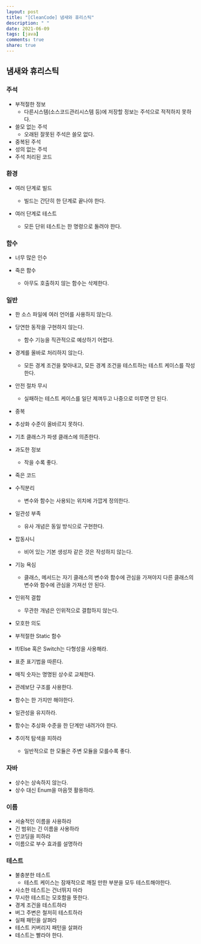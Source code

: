 ```yaml
---
layout: post
title: "[CleanCode] 냄새와 휴리스틱"
description: " "
date: 2021-06-09
tags: [java]
comments: true
share: true
---
```



냄새와 휴리스틱
---------------

### 주석

-	부적절한 정보
	-	다른시스템(소스코드관리시스템 등)에 저장할 정보는 주석으로 적적하지 못하다.
-	쓸모 없는 주석
	-	오래된 잘못된 주석은 쓸모 없다.
-	중복된 주석
-	성의 없는 주석
-	주석 처리된 코드

### 환경

-	여러 단계로 빌드

	-	빌드는 간단히 한 단계로 끝나야 한다.

-	여러 단계로 테스트

	-	모든 단위 테스트는 한 명령으로 돌려야 한다.

### 함수

-	너무 많은 인수

-	죽은 함수

	-	아무도 호출하지 않는 함수는 삭제한다.

### 일반

-	한 소스 파일에 여러 언어를 사용하지 않는다.

-	당연한 동작을 구현하지 않는다.

	-	함수 기능을 직관적으로 예상하기 어렵다.

-	경계를 올바로 처리하지 않는다.

	-	모든 경계 조건을 찾아내고, 모든 경계 조건을 테스트하는 테스트 케이스를 작성한다.

-	안전 절차 무시

	-	실패하는 테스트 케이스를 일단 제껴두고 나중으로 미루면 안 된다.

-	중복

-	추상화 수준이 올바르지 못하다.

-	기초 클래스가 파생 클래스에 의존한다.

-	과도한 정보

	-	작을 수록 좋다.

-	죽은 코드

-	수직분리

	-	변수와 함수는 사용되는 위치에 가깝게 정의한다.

-	일관성 부족

	-	유사 개념은 동일 방식으로 구현한다.

-	잡동사니

	-	비어 있는 기본 생성자 같은 것은 작성하지 않는다.

-	기능 욕심

	-	클래스, 메서드는 자기 클래스의 변수와 함수에 관심을 가져야지 다른 클래스의 변수와 함수에 관심을 가져선 안 된다.

-	인위적 결합

	-	무관한 개념은 인위적으로 결합하지 않는다.

-	모호한 의도

-	부적절한 Static 함수

-	If/Else 혹은 Switch는 다형성을 사용해라.

-	표준 표기법을 따른다.

-	매직 숫자는 명명된 상수로 교체한다.

-	관례보단 구조를 사용한다.

-	함수는 한 가지만 해야한다.

-	일관성을 유지하라.

-	함수는 추상화 수준을 한 단계만 내려가야 한다.

-	추이적 탐색을 피하라

	-	일반적으로 한 모듈은 주변 모듈을 모를수록 좋다.

### 자바

-	상수는 상속하지 않는다.
-	상수 대신 Enum을 마음껏 활용하라.

### 이름

-	서술적인 이름을 사용하라
-	긴 범위는 긴 이름을 사용하라
-	인코딩을 피하라
-	이름으로 부수 효과를 설명하라

### 테스트

-	불충분한 테스트
	-	테스트 케이스는 잠재적으로 깨질 만한 부분을 모두 테스트해야한다.
-	사소한 테스트는 건너뛰지 마라
-	무시한 테스트는 모호함을 뜻한다.
-	경계 조건을 테스트하라
-	버그 주변은 철저히 테스트하라
-	실패 패턴을 살펴라
-	테스트 커버리지 패턴을 살펴라
-	테스트는 빨라야 한다.

